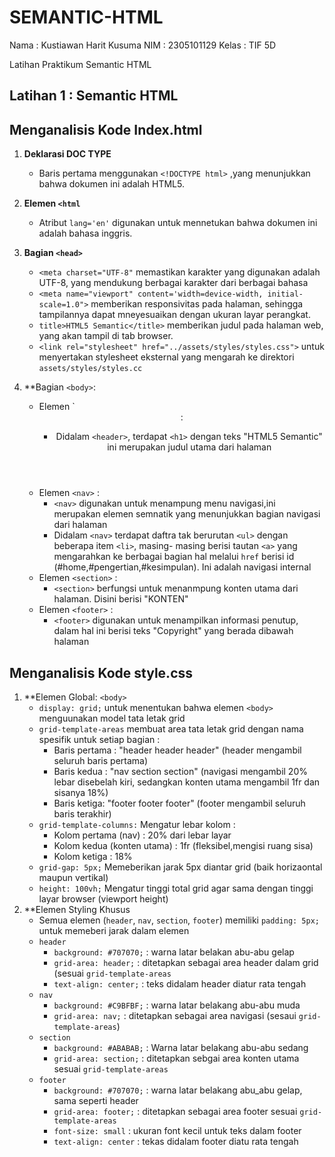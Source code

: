 # SEMANTIC-HTML

Nama  : Kustiawan Harit Kusuma
NIM   : 2305101129
Kelas : TIF 5D

Latihan Praktikum Semantic HTML

## Latihan 1 : Semantic HTML

## Menganalisis Kode Index.html

1. **Deklarasi DOC TYPE**
   - Baris pertama menggunakan `<!DOCTYPE html>` ,yang menunjukkan bahwa dokumen ini adalah HTML5.

2. **Elemen `<html`**
   - Atribut `lang='en'` digunakan untuk mennetukan bahwa dokumen ini adalah bahasa inggris.

3. **Bagian `<head>`**
   - `<meta charset="UTF-8"` memastikan karakter yang digunakan adalah UTF-8, yang mendukung berbagai karakter dari berbagai bahasa
   - `<meta name="viewport" content='width=device-width, initial-scale=1.0">` memberikan responsivitas pada halaman, sehingga tampilannya dapat mneyesuaikan dengan ukuran layar perangkat.
   - `title>HTML5 Semantic</title>` memberikan judul pada halaman web, yang akan tampil di tab browser.
   - `<link rel="stylesheet" href="../assets/styles/styles.css">` untuk menyertakan stylesheet eksternal yang mengarah ke direktori `assets/styles/styles.cc`
4. **Bagian `<body>`:
   - Elemen `<header> :
     - Didalam `<header>`, terdapat `<h1>` dengan teks "HTML5 Semantic" ini merupakan judul utama dari halaman
   - Elemen `<nav>` :
     - `<nav>` digunakan untuk menampung menu navigasi,ini merupakan elemen semnatik yang menunjukkan bagian navigasi dari halaman
     - Didalam `<nav>` terdapat daftra tak berurutan `<ul>` dengan beberapa item `<li>`, masing- masing berisi tautan `<a>` yang mengarahkan ke berbagai bagian hal melalui `href` berisi id (#home,#pengertian,#kesimpulan). Ini adalah navigasi internal
   - Elemen `<section>` :
     - `<section>` berfungsi untuk menanmpung konten utama dari halaman. Disini berisi "KONTEN"
   - Elemen `<footer>` :
     - `<footer>` digunakan untuk menampilkan informasi penutup, dalam hal ini berisi teks "Copyright" yang berada dibawah halaman


## Menganalisis Kode style.css

1. **Elemen Global: `<body>`
   - `display: grid;` untuk menentukan bahwa elemen `<body>` menguunakan model tata letak grid
   - `grid-template-areas` membuat area tata letak grid dengan nama spesifik untuk setiap bagian :
     - Baris pertama : "header header header" (header mengambil seluruh baris pertama)
     - Baris kedua : "nav section section" (navigasi mengambil 20% lebar disebelah kiri, sedangkan konten utama mengambil 1fr dan sisanya 18%)
     - Baris ketiga: "footer footer footer" (footer mengambil seluruh baris terakhir)
   - `grid-template-columns:` Mengatur lebar kolom :
     - Kolom pertama (nav) : 20% dari lebar layar
     - Kolom kedua (konten utama) : 1fr (fleksibel,mengisi ruang sisa)
     - Kolom ketiga : 18%
   - `grid-gap: 5px;` Memeberikan jarak 5px diantar grid (baik horizaontal maupun vertikal)
   - `height: 100vh;` Mengatur tinggi total grid agar sama dengan tinggi layar browser (viewport height)
2. **Elemen Styling Khusus
   - Semua elemen (`header`, `nav`, `section`, `footer`) memiliki `padding: 5px;` untuk memeberi jarak dalam elemen
   - `header`
     - `background: #707070;` : warna latar belakan abu-abu gelap
     - `grid-area: header;` : ditetapkan sebagai area header dalam grid (sesuai `grid-template-areas`
     - `text-align: center;` : teks didalam header diatur rata tengah
   - `nav`
     - `background: #C9BFBF;` : warna latar belakang abu-abu muda
     - `grid-area: nav;` : ditetapkan sebagai area navigasi (sesaui `grid-template-areas`)
   - `section`
     - `background: #ABABAB;` : Warna latar belakang abu-abu sedang
     - `grid-area: section;` : ditetapkan sebgai area konten utama sesuai `grid-template-areas`
   - `footer`
     - `background: #707070;` : warna latar belakang abu_abu gelap, sama seperti header
     - `grid-area: footer;` : ditetapkan sebagai area footer sesuai `grid-template-areas`
     - `font-size: small` : ukuran font kecil untuk teks dalam footer
     - `text-align: center` : tekas didalam footer diatu rata tengah 


   
   
